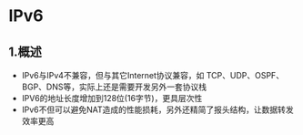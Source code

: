 # IPv6



## 1.概述

* IPv6与IPv4不兼容，但与其它Internet协议兼容，如 TCP、UDP、OSPF、BGP、DNS等，实际上还是需要开发另外一套协议栈
* IPV6的地址长度增加到128位(16字节)，更具层次性
* IPv6不但可以避免NAT造成的性能损耗，另外还精简了报头结构，让数据转发效率更高